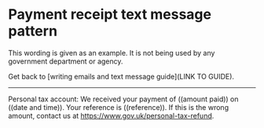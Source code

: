# Payment receipt text message pattern

This wording is given as an example. It is not being used by any government department or agency.

Get back to [writing emails and text message guide](LINK TO GUIDE). 

***

Personal tax account: We received your payment of ((amount paid)) on ((date and time)). Your reference is ((reference)). If this is the wrong amount, contact us at https://www.gov.uk/personal-tax-refund.
